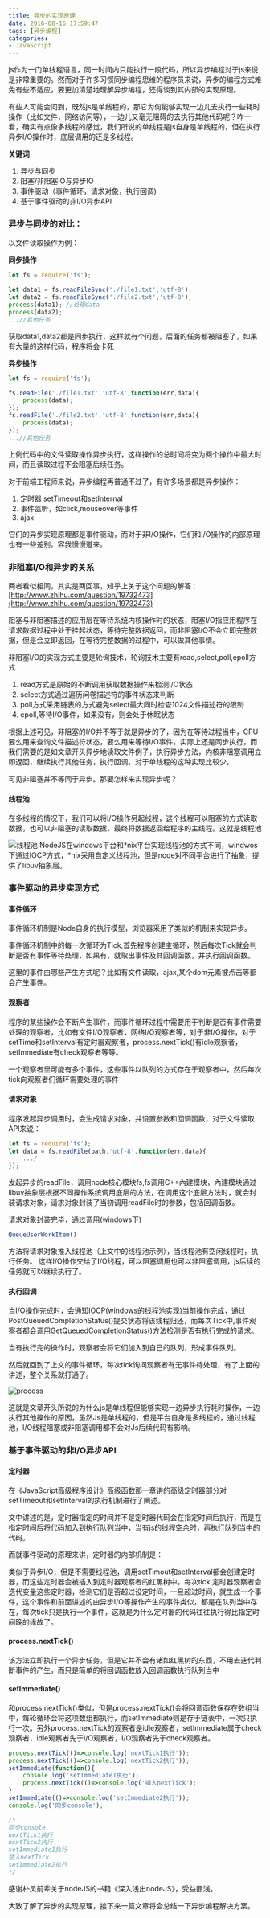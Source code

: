 ```yaml
---
title: 异步的实现原理
date: 2016-08-16 17:59:47
tags: [异步编程]
categories: 
- JavaScript
---
```

js作为一门单线程语言，同一时间内只能执行一段代码，所以异步编程对于js来说是非常重要的。然而对于许多习惯同步编程思维的程序员来说，异步的编程方式难免有些不适应，要更加清楚地理解异步编程，还得谈到其内部的实现原理。

有些人可能会问到，既然js是单线程的，那它为何能够实现一边儿去执行一些耗时操作（比如文件，网络访问等），一边儿又毫无阻碍的去执行其他代码呢？咋一看，确实有点像多线程的感觉，我们所说的单线程是js自身是单线程的，但在执行异步I/O操作时，底层调用的还是多线程。

**关键词**
1. 异步与同步
2. 阻塞/非阻塞IO与异步IO
4. 事件驱动（事件循环，请求对象，执行回调)
5. 基于事件驱动的非I/O异步API
<!--more-->

### 异步与同步的对比：
以文件读取操作为例：

**同步操作**
```js
let fs = require('fs');

let data1 = fs.readFileSync('./file1.txt','utf-8');
let data2 = fs.readFileSync('./file2.txt','utf-8');
process(data1); //处理data
process(data2);
...//其他任务
```
获取data1,data2都是同步执行，这样就有个问题，后面的任务都被阻塞了，如果有大量的这样代码，程序将会卡死

**异步操作**
```js
let fs = require('fs');

fs.readFile('./file1.txt','utf-8',function(err,data){
	process(data);
});
fs.readFile('./file2.txt','utf-8'.function(err,data){
	process(data);
});
...//其他任务
```
上例代码中的文件读取操作异步执行，这样操作的总时间将变为两个操作中最大时间，而且读取过程不会阻塞后续任务。

对于前端工程师来说，异步编程再普通不过了，有许多场景都是异步操作：

1. 定时器 setTimeout和setInternal
2. 事件监听，如click,mouseover等事件
3. ajax

它们的异步实现原理都是事件驱动，而对于非I/O操作，它们和I/O操作的内部原理也有一些差别。容我慢慢道来。

### 非阻塞I/O和异步的关系
两者看似相同，其实是两回事，知乎上关于这个问题的解答：
[http://www.zhihu.com/question/19732473](http://www.zhihu.com/question/19732473)

阻塞与非阻塞描述的应用层在等待系统内核操作时的状态，阻塞I/O指应用程序在请求数据过程中处于挂起状态，等待完整数据返回，而非阻塞I/O不会立即完整数据，但是会立即返回，在等待完整数据的过程中，可以做其他事情。

非阻塞I/O的实现方式主要是轮询技术，轮询技术主要有read,select,poll,epoll方式
1. read方式是原始的不断调用获取数据操作来检测I/O状态
2. select方式通过遍历问卷描述符的事件状态来判断
3. poll方式采用链表的方式避免select最大同时检查1024文件描述符的限制
4. epoll,等待I/O事件，如果没有，则会处于休眠状态

根据上述可见，非阻塞的I/O并不等于就是异步的了，因为在等待过程当中，CPU要么用来查询文件描述符状态，要么用来等待I/O事件，实际上还是同步执行，而我们需要的是如文章开头异步地读取文件例子，执行异步方法，内核非阻塞调用立即返回，继续执行其他任务，执行回调。对于单线程的这种实现比较少。

可见非阻塞并不等同于异步。那要怎样来实现异步呢？

#### 线程池

在多线程的情况下，我们可以将I/O操作另起线程，这个线程可以阻塞的方式读取数据，也可以非阻塞的读取数据，最终将数据返回给程序的主线程。这就是线程池

![线程池](http://7xsi10.com1.z0.glb.clouddn.com/chi.png)
NodeJS在windows平台和\*nix平台实现线程池的方式不同，windwos下通过IOCP方式，\*nix采用自定义线程池，但是node对不同平台进行了抽象，提供了libuv抽象层。

### 事件驱动的异步实现方式

#### 事件循环

事件循环机制是Node自身的执行模型，浏览器采用了类似的机制来实现异步。

事件循环机制中的每一次循环为Tick,首先程序创建主循环，然后每次Tick就会判断是否有事件等待处理，如果有，就取出事件及其回调函数，并执行回调函数。

这里的事件由哪些产生方式呢？比如有文件读取，ajax,某个dom元素被点击等都会产生事件。

#### 观察者

程序的某些操作会不断产生事件，而事件循环过程中需要用于判断是否有事件需要处理的观察者，比如有文件I/O观察者，网络I/O观察者等，对于非I/O操作，对于setTime和setInterval有定时器观察者，process.nextTick()有idle观察者，setImmediate有check观察者等等。

一个观察者里可能有多个事件，这些事件以队列的方式存在于观察者中，然后每次tick向观察者们循环需要处理的事件

#### 请求对象

程序发起异步调用时，会生成请求对象，并设置参数和回调函数，对于文件读取API来说：

```js
let fs = require('fs');
let data = fs.readFile(path,'utf-8',function(err,data){
	.../
});
```
发起异步的readFile，调用node核心模块fs,fs调用C++內建模块，內建模块通过libuv抽象层根据不同操作系统调用底层的方法，在调用这个底层方法时，就会封装请求对象，请求对象封装了当初调用readFile时的参数，包括回调函数。

请求对象封装完毕，通过调用(windows下)
```js
QueueUserWorkItem()
```
方法将请求对象推入线程池（上文中的线程池示例），当线程池有空闲线程时，执行任务。
这样I/O操作交给了I/O线程，可以阻塞调用也可以非阻塞调用，js后续的任务就可以继续执行了。

#### 执行回调

当I/O操作完成时，会通知IOCP(windows的线程池实现)当前操作完成，通过PostQueuedCompletionStatus()提交状态将该线程归还，而每次Tick中,事件观察者都会调用GetQueuedCompletionStatus()方法检测是否有执行完成的请求。

当有执行完的操作时，观察者会将它们加入到自己的队列，形成事件队列。

然后就回到了上文的事件循环，每次tick询问观察者有无事件待处理，有了上面的讲述，整个关系就打通了。

![process](http://7xsi10.com1.z0.glb.clouddn.com/process.png)

这就是文章开头所说的为什么js是单线程但能够实现一边异步执行耗时操作，一边执行其他操作的原因，虽然Js是单线程的，但是平台自身是多线程的，通过线程池，I/O线程阻塞或非阻塞调用都不会对Js后续代码有影响。

### 基于事件驱动的非I/O异步API

#### 定时器
在《JavaScript高级程序设计》高级函数那一章讲的高级定时器部分对setTimeout和setInterval的执行机制进行了阐述。

文中讲述的是，定时器指定的时间并不是定时器代码会在指定时间后执行，而是在指定时间后将代码加入到执行队列当中，当有js的线程空余时，再执行队列当中的代码。

而就事件驱动的原理来讲，定时器的内部机制是：

类似于异步I/O，但是不需要线程池，调用setTimout和setInterval都会创建定时器，而这些定时器会被插入到定时器观察者的红黑树中，每次tick,定时器观察者会迭代变量这些定时器，检测它们是否超过设定时间，一旦超过时间，就生成一个事件，这个事件和前面讲述的由异步I/O等操作产生的事件类似，都是在队列当中存在，每次tick只是执行一个事件，这就是为什么定时器的代码往往执行得比指定时间晚的缘故了。

#### process.nextTick()

该方法立即执行一个异步任务，但是它并不会有诸如红黑树的东西，不用去迭代判断事件的产生，而只是简单的将回调函数放入回调函数执行队列当中

#### setImmediate()
和process.nextTick()类似，但是process.nextTick()会将回调函数保存在数组当中，每轮循环会将这项数组都执行，而setImmediate则是存于链表中，一次只执行一次。另外process.nextTick的观察者是idle观察者，setImmediate属于check观察者，idle观察者先于I/O观察者，I/O观察者先于check观察者。

```js
process.nextTick(()=>console.log('nextTick1执行'));
process.nextTick(()=>console.log('nextTick2执行'));
setImmediate(function(){
	console.log('setImmediate1执行');
	process.nextTick(()=>console.log('插入nextTick');
}
setImmediate(()=>console.log('setImmediate2执行'));
console.log('同步console');

/*
同步console
nextTick1执行
nextTick2执行
setImmediate1执行
插入nextTick
setImmediate2执行
*/

```

感谢朴灵前辈关于nodeJS的书籍《深入浅出nodeJS》，受益匪浅。

大致了解了异步的实现原理，接下来一篇文章将会总结一下异步编程解决方案。